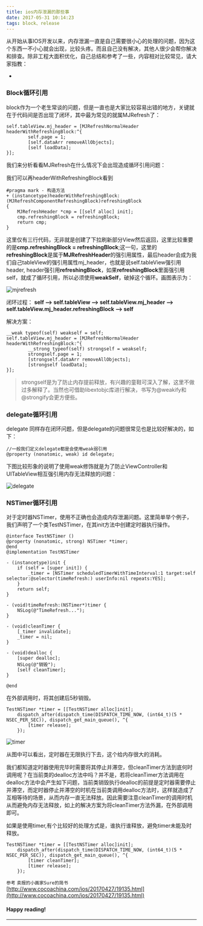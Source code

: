 ```yaml
---
title: ios内存泄漏的那些事
date: 2017-05-31 10:14:23
tags: block、release
---
```


从开始从事IOS开发以来，内存泄漏一直是自己需要很小心的处理的问题，因为这个东西一不小心就会出现，比较头疼。而且自己没有解决，其他人很少会帮你解决和排查。除非工程大面积优化，自己总结和参考了一些，内容相对比较常见，请大家指教：

+ <!-- more -->

### Block循环引用

block作为一个老生常谈的问题，但是一直也是大家比较容易出错的地方，关键就在于代码间是否出现了闭环，其中最为常见的就属MJRefresh了：

```
self.tableView.mj_header = [MJRefreshNormalHeader headerWithRefreshingBlock:^{
        self.page = 1;
        [self.dataArr removeAllObjects];
        [self loadData];
}];
```
我们来分析看看MJRefresh在什么情况下会出现造成循环引用问题：

我们可以再headerWithRefreshingBlock看到

```
#pragma mark - 构造方法
+ (instancetype)headerWithRefreshingBlock:(MJRefreshComponentRefreshingBlock)refreshingBlock
{
    MJRefreshHeader *cmp = [[self alloc] init];
    cmp.refreshingBlock = refreshingBlock;
    return cmp;
}
```
这里仅有三行代码，无非就是创建了下拉刷新部分View然后返回，这里比较重要的是**cmp.refreshingBlock = refreshingBlock**;这一句，这里的**refreshingBlock**是属于**MJRefreshHeader**的强引用属性，最后header会成为我们自己tableView的强引用属性mj_header，也就是说self.tableView强引用header, header强引用**refreshingBlock**，如果**refreshingBlock**里面强引用self，就成了循环引用，所以必须使用**weakSelf**，破掉这个循环。画图表示为：

![mjrefresh](http://macdown.uranusjr.com/static/base/img/logo-160.png)

闭环过程：
**self --> self.tableView --> self.tableView.mj_header --> self.tableView.mj_header.refreshingBlock --> self**

解决方案：

```
__weak typeof(self) weakself = self; 
self.tableView.mj_header = [MJRefreshNormalHeader headerWithRefreshingBlock:^{
        __strong typeof(self) strongself = weakself;
        strongself.page = 1;
        [strongself.dataArr removeAllObjects];
        [strongself loadData];
}];
```
> strongself是为了防止内存提前释放，有兴趣的童鞋可深入了解，这里不做过多解释了。当然也可借助libextobjc库进行解决，书写为@weakify和@strongify会更方便些。

### delegate循环引用

delegate 同样存在闭环问题，但是delegate的问题很常见也是比较好解决的，如下：

```
//一般我们定义delegate都是会使用weak弱引用
@property (nonatomic, weak) id delegate;
```
下图比较形象的说明了使用weak修饰就是为了防止ViewController和UITableView相互强引用内存无法释放的问题：

![delegate](http://macdown.uranusjr.com/static/base/img/logo-160.png)

### NSTimer循环引用
对于定时器NSTimer，使用不正确也会造成内存泄漏问题。这里简单举个例子，我们声明了一个类TestNSTimer，在其init方法中创建定时器执行操作。

```
@interface TestNSTimer ()
@property (nonatomic, strong) NSTimer *timer;
@end
@implementation TestNSTimer
 
- (instancetype)init {
    if (self = [super init]) {
        _timer = [NSTimer scheduledTimerWithTimeInterval:1 target:self selector:@selector(timeRefresh:) userInfo:nil repeats:YES];
    }
    return self;
}
 
- (void)timeRefresh:(NSTimer*)timer {
    NSLog(@"TimeRefresh...");
}
 
- (void)cleanTimer {
    [_timer invalidate];
    _timer = nil;
}
 
- (void)dealloc {
    [super dealloc];
    NSLog(@"销毁");
    [self cleanTimer];
}
 
@end
```
在外部调用时，将其创建后5秒销毁。
```
TestNSTimer *timer = [[TestNSTimer alloc]init];
    dispatch_after(dispatch_time(DISPATCH_TIME_NOW, (int64_t)(5 * NSEC_PER_SEC)), dispatch_get_main_queue(), ^{
        [timer release];
    });
```
![timer](http://macdown.uranusjr.com/static/base/img/logo-160.png)

从图中可以看出，定时器在无限执行下去，这个给内存很大的消耗。

我们都知道定时器使用完毕时需要将其停止并滞空，但cleanTimer方法到底何时调用呢？在当前类的dealloc方法中吗？并不是，若将cleanTimer方法调用在dealloc方法中会产生如下问题，当前类销毁执行dealloc的前提是定时器需要停止并滞空，而定时器停止并滞空的时机在当前类调用dealloc方法时，这样就造成了互相等待的场景，从而内存一直无法释放。因此需要注意cleanTimer的调用时机从而避免内存无法释放，如上的解决方案为将cleanTimer方法外漏，在外部调用即可。

如果是使用timer,有个比较好的处理方式是，谁执行谁释放，避免timer未能及时释放。

```
TestNSTimer *timer = [[TestNSTimer alloc]init];
    dispatch_after(dispatch_time(DISPATCH_TIME_NOW, (int64_t)(5 * NSEC_PER_SEC)), dispatch_get_main_queue(), ^{
        [timer cleanTimer];
        [timer release];
    });
```

`参考` `卖报的小画家Sure的简书` [http://www.cocoachina.com/ios/20170427/19135.html](http://www.cocoachina.com/ios/20170427/19135.html)

#### Happy reading!

---